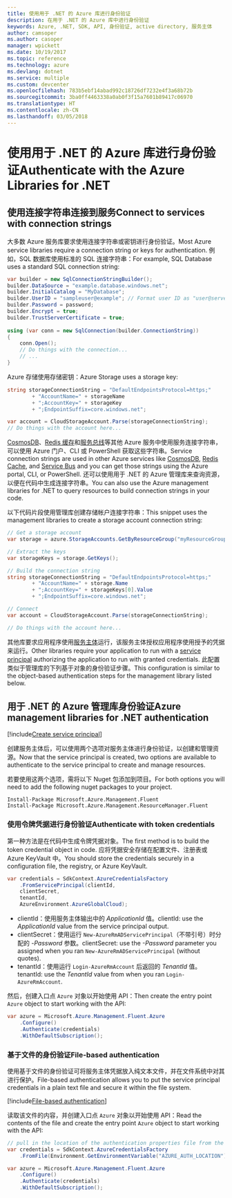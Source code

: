 ```yaml
---
title: 使用用于 .NET 的 Azure 库进行身份验证
description: 在用于 .NET 的 Azure 库中进行身份验证
keywords: Azure, .NET, SDK, API, 身份验证, active directory, 服务主体
author: camsoper
ms.author: casoper
manager: wpickett
ms.date: 10/19/2017
ms.topic: reference
ms.technology: azure
ms.devlang: dotnet
ms.service: multiple
ms.custom: devcenter
ms.openlocfilehash: 783b5ebf14abad992c18726df7232e4f3a68b72b
ms.sourcegitcommit: 3ba0ff4463338a0ab0f3f15a7601b89417c06970
ms.translationtype: HT
ms.contentlocale: zh-CN
ms.lasthandoff: 03/05/2018
---
```

# <a name="authenticate-with-the-azure-libraries-for-net"></a><span data-ttu-id="cc536-104">使用用于 .NET 的 Azure 库进行身份验证</span><span class="sxs-lookup"><span data-stu-id="cc536-104">Authenticate with the Azure Libraries for .NET</span></span>

## <a name="connect-to-services-with-connection-strings"></a><span data-ttu-id="cc536-105">使用连接字符串连接到服务</span><span class="sxs-lookup"><span data-stu-id="cc536-105">Connect to services with connection strings</span></span>

<span data-ttu-id="cc536-106">大多数 Azure 服务库要求使用连接字符串或密钥进行身份验证。</span><span class="sxs-lookup"><span data-stu-id="cc536-106">Most Azure service libraries require a connection string or keys for authentication.</span></span> <span data-ttu-id="cc536-107">例如，SQL 数据库使用标准的 SQL 连接字符串：</span><span class="sxs-lookup"><span data-stu-id="cc536-107">For example, SQL Database uses a standard SQL connection string:</span></span>

```csharp
var builder = new SqlConnectionStringBuilder();
builder.DataSource = "example.database.windows.net";
builder.InitialCatalog = "MyDatabase";
builder.UserID = "sampleuser@example"; // Format user ID as "user@server"
builder.Password = password;
builder.Encrypt = true;
builder.TrustServerCertificate = true;
                
using (var conn = new SqlConnection(builder.ConnectionString))
{
    conn.Open();
    // Do things with the connection...
    // ...
}
```

<span data-ttu-id="cc536-108">Azure 存储使用存储密钥：</span><span class="sxs-lookup"><span data-stu-id="cc536-108">Azure Storage uses a storage key:</span></span>

```csharp
string storageConnectionString = "DefaultEndpointsProtocol=https;"
        + "AccountName=" + storageName
        + ";AccountKey=" + storageKey
        + ";EndpointSuffix=core.windows.net";

var account = CloudStorageAccount.Parse(storageConnectionString);
// Do things with the account here...
```

<span data-ttu-id="cc536-109">[CosmosDB](/azure/documentdb/documentdb-dotnet-application#a-nametoc395637769astep-5-wiring-up-azure-cosmos-db)、[Redis 缓存](/azure/redis-cache/cache-dotnet-how-to-use-azure-redis-cache)和[服务总线](/azure/service-bus-messaging/service-bus-dotnet-get-started-with-queues)等其他 Azure 服务中使用服务连接字符串，可以使用 Azure 门户、CLI 或 PowerShell 获取这些字符串。</span><span class="sxs-lookup"><span data-stu-id="cc536-109">Service connection strings are used in other Azure services like [CosmosDB](/azure/documentdb/documentdb-dotnet-application#a-nametoc395637769astep-5-wiring-up-azure-cosmos-db), [Redis Cache](/azure/redis-cache/cache-dotnet-how-to-use-azure-redis-cache), and [Service Bus](/azure/service-bus-messaging/service-bus-dotnet-get-started-with-queues) and you can get those strings using the Azure portal, CLI, or PowerShell.</span></span>  <span data-ttu-id="cc536-110">还可以使用用于 .NET 的 Azure 管理库来查询资源，以便在代码中生成连接字符串。</span><span class="sxs-lookup"><span data-stu-id="cc536-110">You can also use the Azure management libraries for .NET to query resources to build connection strings in your code.</span></span> 

<span data-ttu-id="cc536-111">以下代码片段使用管理库创建存储帐户连接字符串：</span><span class="sxs-lookup"><span data-stu-id="cc536-111">This snippet uses the management libraries to create a storage account connection string:</span></span>

```csharp
// Get a storage account
var storage = azure.StorageAccounts.GetByResourceGroup("myResourceGroup", "myStorageAccount");

// Extract the keys
var storageKeys = storage.GetKeys();

// Build the connection string
string storageConnectionString = "DefaultEndpointsProtocol=https;"
        + "AccountName=" + storage.Name
        + ";AccountKey=" + storageKeys[0].Value
        + ";EndpointSuffix=core.windows.net";

// Connect
var account = CloudStorageAccount.Parse(storageConnectionString);

// Do things with the account here...
```

<span data-ttu-id="cc536-112">其他库要求应用程序使用[服务主体](https://docs.microsoft.com/azure/active-directory/develop/active-directory-application-objects)运行，该服务主体授权应用程序使用授予的凭据来运行。</span><span class="sxs-lookup"><span data-stu-id="cc536-112">Other libraries require your application to run with a [service principal](https://docs.microsoft.com/azure/active-directory/develop/active-directory-application-objects) authorizing the application to run with granted credentials.</span></span> <span data-ttu-id="cc536-113">此配置类似于管理库的下列基于对象的身份验证步骤。</span><span class="sxs-lookup"><span data-stu-id="cc536-113">This configuration is similar to the object-based authentication steps for the management library listed below.</span></span>

## <a name="mgmt-auth"></a><span data-ttu-id="cc536-114">用于 .NET 的 Azure 管理库身份验证</span><span class="sxs-lookup"><span data-stu-id="cc536-114">Azure management libraries for .NET authentication</span></span>

[!include[Create service principal](includes/create-sp.md)]

<span data-ttu-id="cc536-115">创建服务主体后，可以使用两个选项对服务主体进行身份验证，以创建和管理资源。</span><span class="sxs-lookup"><span data-stu-id="cc536-115">Now that the service principal is created, two options are available to authenticate to the service principal to create and manage resources.</span></span>

<span data-ttu-id="cc536-116">若要使用这两个选项，需将以下 Nuget 包添加到项目。</span><span class="sxs-lookup"><span data-stu-id="cc536-116">For both options you will need to add the following nuget packages to your project.</span></span>

```
Install-Package Microsoft.Azure.Management.Fluent
Install-Package Microsoft.Azure.Management.ResourceManager.Fluent
```

### <a name="authenticate-with-token-credentials"></a><span data-ttu-id="cc536-117">使用令牌凭据进行身份验证</span><span class="sxs-lookup"><span data-stu-id="cc536-117">Authenticate with token credentials</span></span>

<span data-ttu-id="cc536-118">第一种方法是在代码中生成令牌凭据对象。</span><span class="sxs-lookup"><span data-stu-id="cc536-118">The first method is to build the token credential object in code.</span></span>  <span data-ttu-id="cc536-119">应将凭据安全存储在配置文件、注册表或 Azure KeyVault 中。</span><span class="sxs-lookup"><span data-stu-id="cc536-119">You should store the credentials securely in a configuration file, the registry, or Azure KeyVault.</span></span>

```csharp
var credentials = SdkContext.AzureCredentialsFactory
    .FromServicePrincipal(clientId,
    clientSecret,
    tenantId, 
    AzureEnvironment.AzureGlobalCloud);
```

- <span data-ttu-id="cc536-120">clientId：使用服务主体输出中的 *ApplicationId* 值。</span><span class="sxs-lookup"><span data-stu-id="cc536-120">clientId: use the *ApplicationId* value from the service principal output.</span></span>
- <span data-ttu-id="cc536-121">clientSecret：使用运行 `New-AzureRmADServicePrincipal`（不带引号）时分配的 *-Password* 参数。</span><span class="sxs-lookup"><span data-stu-id="cc536-121">clientSecret: use the *-Password* parameter you assigned when you ran `New-AzureRmADServicePrincipal` (without quotes).</span></span>
- <span data-ttu-id="cc536-122">tenantId：使用运行 `Login-AzureRmAccount` 后返回的 *TenantId* 值。</span><span class="sxs-lookup"><span data-stu-id="cc536-122">tenantId: use the *TenantId* value from when you ran `Login-AzureRmAccount`.</span></span>

<span data-ttu-id="cc536-123">然后，创建入口点 `Azure` 对象以开始使用 API：</span><span class="sxs-lookup"><span data-stu-id="cc536-123">Then create the entry point `Azure` object to start working with the API:</span></span>

```csharp
var azure = Microsoft.Azure.Management.Fluent.Azure
    .Configure()
    .Authenticate(credentials)
    .WithDefaultSubscription();
```

### <a name="mgmt-file"></a><span data-ttu-id="cc536-124">基于文件的身份验证</span><span class="sxs-lookup"><span data-stu-id="cc536-124">File-based authentication</span></span>

<span data-ttu-id="cc536-125">使用基于文件的身份验证可将服务主体凭据放入纯文本文件，并在文件系统中对其进行保护。</span><span class="sxs-lookup"><span data-stu-id="cc536-125">File-based authentication allows you to put the service principal credentials in a plain text file and secure it within the file system.</span></span>

[!include[File-based authentication](includes/file-based-auth.md)]

<span data-ttu-id="cc536-126">读取该文件的内容，并创建入口点 `Azure` 对象以开始使用 API：</span><span class="sxs-lookup"><span data-stu-id="cc536-126">Read the contents of the file and create the entry point `Azure` object to start working with the API:</span></span>

```csharp
// pull in the location of the authentication properties file from the environment 
var credentials = SdkContext.AzureCredentialsFactory
    .FromFile(Environment.GetEnvironmentVariable("AZURE_AUTH_LOCATION"));

var azure = Microsoft.Azure.Management.Fluent.Azure
    .Configure()
    .Authenticate(credentials)
    .WithDefaultSubscription();
```

